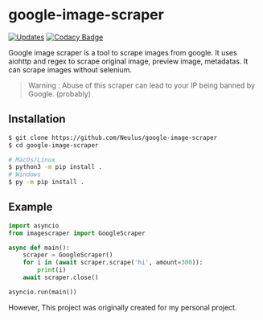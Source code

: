 # google-image-scraper
[![Updates](https://pyup.io/repos/github/Neulus/google-image-scraper/shield.svg)](https://pyup.io/repos/github/Neulus/google-image-scraper/) [![Codacy Badge](https://app.codacy.com/project/badge/Grade/bc69cecd3c84469097c70a404fadf679)](https://www.codacy.com/gh/Neulus/google-image-scraper/dashboard?utm_source=github.com&amp;utm_medium=referral&amp;utm_content=Neulus/google-image-scraper&amp;utm_campaign=Badge_Grade)

Google image scraper is a tool to scrape images from google. It uses aiohttp and regex to scrape original image, preview image, metadatas.
It can scrape images without selenium.

> Warning : Abuse of this scraper can lead to your IP being banned by Google. (probably)

## Installation

```sh
$ git clone https://github.com/Neulus/google-image-scraper
$ cd google-image-scraper

# MacOs/Linux
$ python3 -m pip install .
# Windows
$ py -m pip install .
```

## Example

```py
import asyncio
from imagescraper import GoogleScraper

async def main():
    scraper = GoogleScraper()
    for i in (await scraper.scrape('hi', amount=300)):
        print(i)
    await scraper.close()

asyncio.run(main())
```

However, This project was originally created for my personal project.
